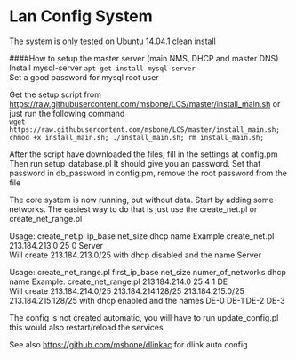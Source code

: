 Lan Config System
===
The system is only tested on Ubuntu 14.04.1 clean install


####How to setup the master server (main NMS, DHCP and master DNS) <br />
Install mysql-server ```apt-get install mysql-server``` <br />
 Set a good password for mysql root user

Get the setup script from https://raw.githubusercontent.com/msbone/LCS/master/install_main.sh  or just run the following command<br />
```wget https://raw.githubusercontent.com/msbone/LCS/master/install_main.sh; chmod +x install_main.sh; ./install_main.sh; rm install_main.sh;```

After the script have downloaded the files, fill in the settings at config.pm
Then run setup_database.pl It should give you an password. Set that password in db_password in config.pm, remove the root password from the file

The core system is now running, but without data. Start by adding some networks. The easiest way to do that is just use the create_net.pl or create_net_range.pl

Usage: create_net.pl ip_base net_size dhcp name
  Example create_net.pl 213.184.213.0 25 0 Server <br />
  Will create 213.184.213.0/25 with dhcp disabled and the name Server

Usage: create_net_range.pl first_ip_base net_size numer_of_networks dhcp name
  Example: create_net_range.pl 213.184.214.0 25 4 1 DE<br />
  Will create 213.184.214.0/25 213.184.214.128/25 213.184.215.0/25 213.184.215.128/25 with dhcp enabled and the names DE-0 DE-1 DE-2 DE-3

The config is not created automatic, you will have to run update_config.pl this would also restart/reload the services

See also https://github.com/msbone/dlinkac for dlink auto config
